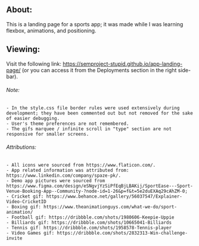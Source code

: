## About:
This is a landing page for a sports app; it was made while I was learning flexbox, animations, and positioning. 

## Viewing:
Visit the following link: https://semproject-stupid.github.io/app-landing-page/ (or you can access it from the Deployments section in the right side-bar).

###### Note:
    - In the style.css file border rules were used extensively during development; they have been commented out but not removed for the sake of easier debugging. 
    - User's theme preferences are not remembered. 
    - The gifs marquee / infinite scroll in "type" section are not responsive for smaller screens.

###### Attributions:
    - All icons were sourced from https://www.flaticon.com/.
    - App related information was attributed from: https://www.linkedin.com/company/spaze-pk/.
    - Demo app pictures were sourced from https://www.figma.com/design/eSNgvjYzSiPfEqBjLBAKij/SportEase---Sport-Venue-Booking-App--Community-?node-id=1-26&p=f&t=5e2duEXAq29cAhZM-0; 
    - Cricket gif: https://www.behance.net/gallery/56037547/Explainer-Video-CricketID
    - Boxing gif: https://www.theanimationguys.com/what-we-do/sport-animation/
    - Football gif: https://dribbble.com/shots/1980606-Keepie-Uppie
    - Billiards gif: https://dribbble.com/shots/10665041-Billiards
    - Tennis gif: https://dribbble.com/shots/1958578-Tennis-player
    - Video Games gif: https://dribbble.com/shots/2832313-Win-challenge-invite
